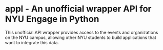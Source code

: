 # appl - An unofficial wrapper API for NYU Engage in Python

This unofficial API wrapper provides access to the events and organizations on the NYU campus, allowing other NYU students to build applications that want to integrate this data. 
